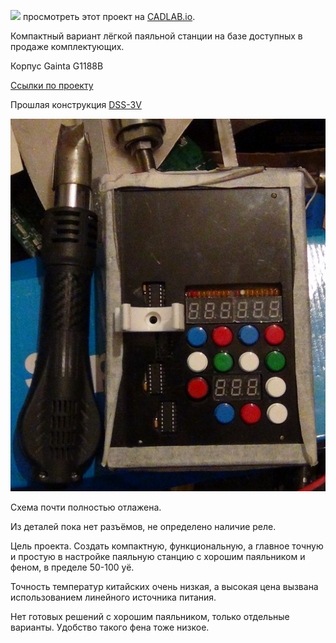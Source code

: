 ![](https://cadlab.io/sites/all/themes/custom/diy/favicon.png) просмотреть этот проект на [CADLAB.io](https://cadlab.io/project/1240). 

Компактный вариант лёгкой паяльной станции на базе доступных в продаже комплектующих.

Корпус Gainta G1188B

[Ссылки по проекту](https://74ls00.github.io/dss3v/Links.html)

Прошлая конструкция [DSS-3V](https://github.com/74ls00/DSS-3V)

![фото](https://raw.githubusercontent.com/74ls00/DSS-3.2P/master/pic/DSC01197.jpg)

Схема почти полностью отлажена.

Из деталей пока нет разъёмов, не определено наличие реле.

Цель проекта. Создать компактную, функциональную, а главное точную и простую в настройке паяльную станцию с хорошим паяльником и феном, в пределе 50-100 уё.

Точность температур китайских очень низкая, а высокая цена вызвана использованием линейного источника питания.

Нет готовых решений с хорошим паяльником, только отдельные варианты. Удобство такого фена тоже низкое.
